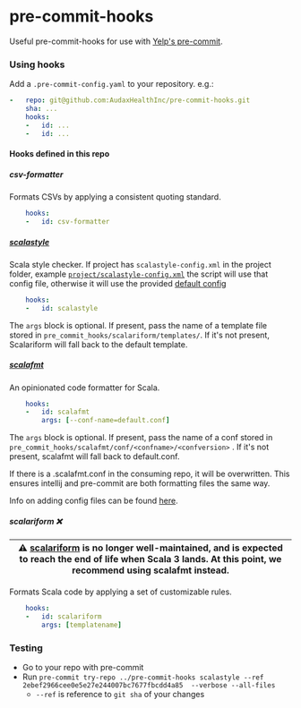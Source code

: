 # pre-commit-hooks

Useful pre-commit-hooks for use with [Yelp's pre-commit](https://github.com/pre-commit/pre-commit).

### Using hooks
Add a `.pre-commit-config.yaml` to your repository. e.g.:

```yaml
-   repo: git@github.com:AudaxHealthInc/pre-commit-hooks.git
    sha: ...
    hooks:
    -   id: ...
    -   id: ...
```

#### Hooks defined in this repo

##### csv-formatter
Formats CSVs by applying a consistent quoting standard.

```yaml
    hooks:
    -   id: csv-formatter
```

##### [scalastyle](http://www.scalastyle.org/)
Scala style checker.
If project has `scalastyle-config.xml` in the project folder, example [`project/scalastyle-config.xml`](https://github.com/AudaxHealthInc/proton/project/scalastyle-config.xml) the script will use that config file, otherwise it will use the provided [default config](./pre_commit_hooks/scalastyle/configs/default.xml)

```yaml
    hooks:
    -   id: scalastyle
```

The `args` block is optional.
If present, pass the name of a template file stored in `pre_commit_hooks/scalariform/templates/`.
If it's not present, Scalariform will fall back to the default template.

##### [scalafmt](http://scalameta.org/scalafmt/)
An opinionated code formatter for Scala.

```yaml
    hooks:
    -   id: scalafmt
        args: [--conf-name=default.conf]
```

The `args` block is optional.
If present, pass the name of a conf stored in `pre_commit_hooks/scalafmt/conf/<confname>/<confversion>` .
If it's not present, scalafmt will fall back to default.conf.

If there is a .scalafmt.conf in the consuming repo, it will be overwritten. This ensures intellij and pre-commit
are both formatting files the same way.

Info on adding config files can be found [here](./pre_commit_hooks/scalafmt/conf/README.md).

##### scalariform ❌
| :warning: [scalariform](https://github.com/scala-ide/scalariform) is no longer well-maintained, and is expected to reach the end of life when Scala 3 lands. At this point, we recommend using scalafmt instead. |
|-----|

Formats Scala code by applying a set of customizable rules.

```yaml
    hooks:
    -   id: scalariform
        args: [templatename]
```

### Testing
- Go to your repo with pre-commit
- Run `pre-commit try-repo ../pre-commit-hooks scalastyle --ref 2ebef2966cee0e5e27e244007bc7677fbcdd4a85  --verbose --all-files`
  - `--ref` is reference to `git sha` of your changes
